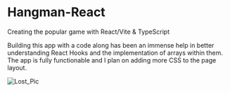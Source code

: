 # Hangman-React
Creating the popular game with React/Vite & TypeScript 

Building this app with a code along has been an immense help in better understanding React Hooks and the implementation of arrays within them. The app is fully functionable
and I plan on adding more CSS to the page layout. 


![Lost_Pic](https://user-images.githubusercontent.com/108318629/213906015-8ceac558-3335-45f2-8821-0531e064d0da.jpg)
